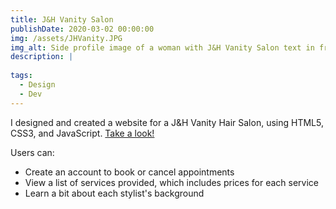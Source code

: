 ```yaml
---
title: J&H Vanity Salon
publishDate: 2020-03-02 00:00:00
img: /assets/JHVanity.JPG
img_alt: Side profile image of a woman with J&H Vanity Salon text in front of her.
description: |
  
tags:
  - Design
  - Dev
---
```


I designed and created a website for a J&H Vanity Hair Salon, using HTML5, CSS3, and JavaScript. <a href='https://jhvanity.netlify.app/'>Take a look!</a>

Users can:

- Create an account to book or cancel appointments
- View a list of services provided, which includes prices for each service
- Learn a bit about each stylist's background


